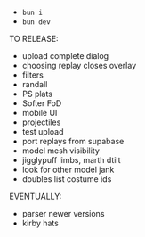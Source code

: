- `bun i`
- `bun dev`

TO RELEASE:

- upload complete dialog
- choosing replay closes overlay
- filters
- randall
- PS plats
- Softer FoD
- mobile UI
- projectiles
- test upload
- port replays from supabase
- model mesh visibility
- jigglypuff limbs, marth dtilt
- look for other model jank
- doubles list costume ids

EVENTUALLY:

- parser newer versions
- kirby hats
